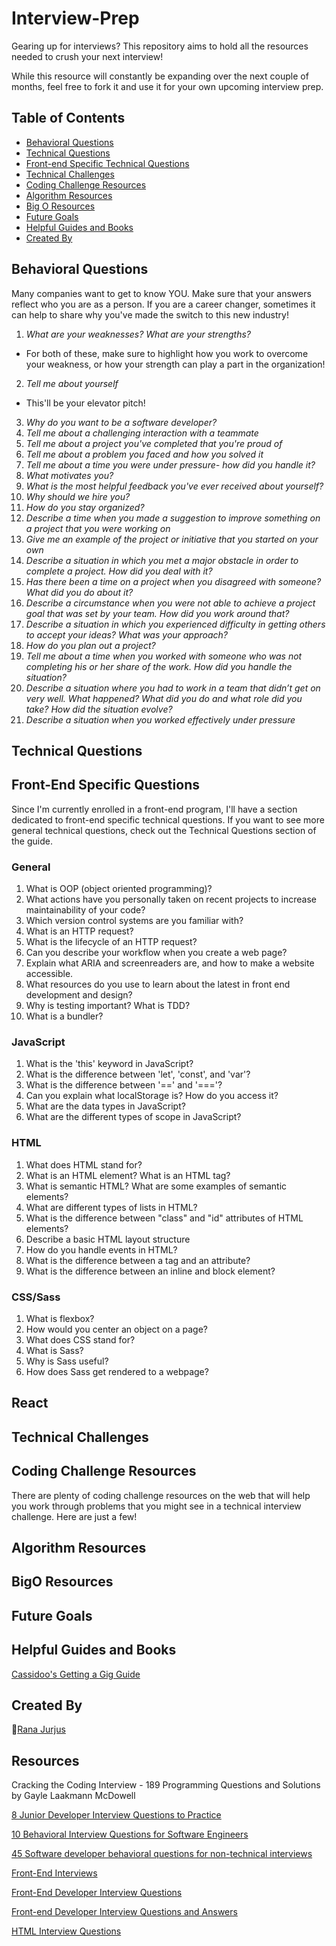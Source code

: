 # Interview-Prep
Gearing up for interviews? This repository aims to hold all the resources needed to crush your next interview! 

While this resource will constantly be expanding over the next couple of months, feel free to fork it and use it for your own upcoming interview prep. 



## Table of Contents
- [Behavioral Questions](#behavioral-questions)
- [Technical Questions](#technical-questions)
- [Front-end Specific Technical Questions](front-end-specific-technical-questions)
- [Technical Challenges](#technical-challenges)
- [Coding Challenge Resources](#coding-challenge-resources)
- [Algorithm Resources](#algorithm-resources)
- [Big O Resources](#bigo-resources)
- [Future Goals](#future-goals)
- [Helpful Guides and Books](#helpful-guides-and-books)
- [Created By](#created-by)

## Behavioral Questions
Many companies want to get to know YOU. Make sure that your answers reflect who you are as a person. If you are a career changer, sometimes it can help to share why you've made the switch to this new industry! 

1. *What are your weaknesses? What are your strengths?*
  - For both of these, make sure to highlight how you work to overcome your weakness, or how your strength can play a part in the organization!

2. *Tell me about yourself*
  - This'll be your elevator pitch! 
3. *Why do you want to be a software developer?*
4. *Tell me about a challenging interaction with a teammate*
5. *Tell me about a project you've completed that you're proud of*
6. *Tell me about a problem you faced and how you solved it*
7. *Tell me about a time you were under pressure- how did you handle it?*
8. *What motivates you?*
9. *What is the most helpful feedback you've ever received about yourself?*
10. *Why should we hire you?*
11. *How do you stay organized?*
12. *Describe a time when you made a suggestion to improve something on a project that you were working on*
13. *Give me an example of the project or initiative that you started on your own*
14. *Describe a situation in which you met a major obstacle in order to complete a project. How did you deal with it?*
15. *Has there been a time on a project when you disagreed with someone? What did you do about it?*
16. *Describe a circumstance when you were not able to achieve a project goal that was set by your team. How did you work around that?*
17. *Describe a situation in which you experienced difficulty in getting others to accept your ideas? What was your approach?*
18. *How do you plan out a project?*
19. *Tell me about a time when you worked with someone who was not completing his or her share of the work. How did you handle the situation?*
20. *Describe a situation where you had to work in a team that didn’t get on very well. What happened? What did you do and what role did you take? How did the situation evolve?*
21. *Describe a situation when you worked effectively under pressure*


## Technical Questions

## Front-End Specific Questions
Since I'm currently enrolled in a front-end program, I'll have a section dedicated to front-end specific technical questions. If you want to see more general technical questions, check out the Technical Questions section of the guide.

### General

1. What is OOP (object oriented programming)?
2. What actions have you personally taken on recent projects to increase maintainability of your code?
3. Which version control systems are you familiar with?
4. What is an HTTP request?
5. What is the lifecycle of an HTTP request?
6. Can you describe your workflow when you create a web page?
7. Explain what ARIA and screenreaders are, and how to make a website accessible.
8. What resources do you use to learn about the latest in front end development and design?
9. Why is testing important? What is TDD?
10. What is a bundler?

### JavaScript

1. What is the 'this' keyword in JavaScript?
2. What is the difference between 'let', 'const', and 'var'?
3. What is the difference between '==' and '==='?
4. Can you explain what localStorage is? How do you access it?
5. What are the data types in JavaScript?
6. What are the different types of scope in JavaScript?


### HTML

1. What does HTML stand for?
2. What is an HTML element? What is an HTML tag?
3. What is semantic HTML? What are some examples of semantic elements?
4. What are different types of lists in HTML?
5. What is the difference between "class" and "id" attributes of HTML elements?
6. Describe a basic HTML layout structure
7. How do you handle events in HTML?
8. What is the difference between a tag and an attribute?
9. What is the difference between an inline and block element?


### CSS/Sass

1. What is flexbox?
2. How would you center an object on a page?
3. What does CSS stand for?
4. What is Sass?
5. Why is Sass useful?
6. How does Sass get rendered to a webpage?

## React

## Technical Challenges

## Coding Challenge Resources
There are plenty of coding challenge resources on the web that will help you work through problems that you might see in a technical interview challenge. Here are just a few!



## Algorithm Resources

## BigO Resources

## Future Goals

## Helpful Guides and Books

[Cassidoo's Getting a Gig Guide](https://github.com/cassidoo/getting-a-gig)

## Created By

🐸[Rana Jurjus](https://github.com/rjur11)

## Resources
Cracking the Coding Interview - 189 Programming Questions and Solutions by Gayle Laakmann McDowell

[8 Junior Developer Interview Questions to Practice](https://www.codecademy.com/resources/blog/junior-software-developer-interview-questions/)

[10 Behavioral Interview Questions for Software Engineers](https://www.indeed.com/career-advice/interviewing/software-engineer-behavioral-interview-questions)

[45 Software developer behavioral questions for non-technical interviews](https://devskiller.com/45-behavioral-questions-to-use-during-non-technical-interview-with-developers)

[Front-End Interviews](https://frontendmasters.com/guides/front-end-handbook/2018/practice/interview-q.html)

[Front-End Developer Interview Questions](https://h5bp.org/Front-end-Developer-Interview-Questions/questions/general-questions/)

[Front-end Developer Interview Questions and Answers](https://www.g2i.co/blog/2021-front-end-developer-interview-questions-and-answers)

[HTML Interview Questions](https://www.interviewbit.com/html-interview-questions/)
